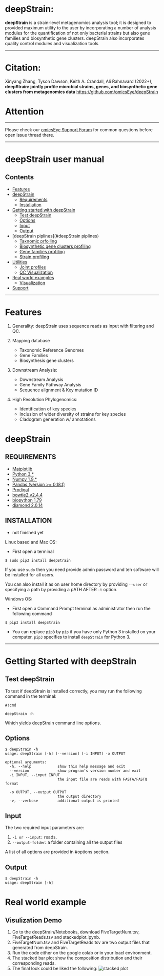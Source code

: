 # deepStrain: #

**deepStrain** is a strain-level metagenomics analysis tool; it is designed to provided maximum utility to the user by incorporating a number of analysis modules for the quantification of not only bacterial strains but also gene families and biosynthetic gene clusters. deepStrain also incorporates quality control modules and visualization tools.

---

# Citation: #
 Xinyang Zhang, Tyson Dawson, Keith A. Crandall, Ali Rahnavard (2022+), **deepStrain: jointly profile microbial strains, genes, and biosynthetic gene clusters from metagenomics data** https://github.com/omicsEye/deepStrain

# Attention # 
----

Please check our [omicsEye Support Forum](https://forum.omicsEye.org) for common questions before open issue thread there.

----
# deepStrain user manual

## Contents ##
* [Features](#features)
* [deepStrain](#deepStrain)
    * [Requirements](#requirements)
    * [Installation](#installation)
* [Getting started with deepStrain](#getting-started-with-deepStrain)
    * [Test deepStrain](#test-deepStrain)
    * [Options](#options) 
    * [Input](#input)
    * [Output](#output)  
* [deepStrain piplines](#deepStrain piplines)
   * [Taxnomic prfoiling](#Taxnomics-prfoiling)
   * [Biosynthetic gene clusters profiling](Biosynthetic-gene-clusters-profiling)
   * [Gene families profiling](#Gene-families-profiling)
   * [Strain profiling](#Strain-profiling)
* [Utilities](#Utilities)
   * [Joint profiles](#joint-profiles)
   * [QC Visualization](#qc-visulization-demo) 
* [Real world examples](#real-world-examples)
    * [Visualization](#visulization-demo)
* [Support](#Support)
------------------------------------------------------------------------------------------------------------------------------
# Features #
1. Generality: deepStrain uses sequence reads as input with filtering and QC.

2. Mapping database
    * Taxonomic Reference Genomes
    * Gene Families
    * Biosynthesis gene clusters

3. Downstream Analysis:
    * Downstream Analysis
    * Gene Family Pathway Analysis
    * Sequence alignment & Key mutation ID

4. High Resolution Phylogenomics:
    * Identification of key species
    * Inclusion of wider diversity of strains for key species
    * Cladogram generation w/ annotations
    
# deepStrain #

## REQUIREMENTS ##
* [Matplotlib](http://matplotlib.org/)
* [Python 3.*](https://www.python.org/download/releases/)
* [Numpy 1.9.*](http://www.numpy.org/)
* [Pandas (version >= 0.18.1)](http://pandas.pydata.org/getpandas.html)
* [Prodigal](https://github.com/hyattpd/Prodigal)
* [bowtie2 v2.4.4](http://bowtie-bio.sourceforge.net/bowtie2/index.shtml)
* [biopython 1.79](https://biopython.org/)
* [diamond 2.0.14](https://github.com/bbuchfink/diamond)

## INSTALLATION ##
 - not finished yet

Linux based and Mac OS:
* First open a terminal 
```
$ sudo pip3 install deepStrain
```
If you use `sudo` then you need provide admin password and teh software will be installed for all users.

You can also install it as on user home directory by providing `--user` or specifying a path by providing a pATH AFTER `-t` option.

Windows OS:
* First open a Command Prompt terminal as administrator 
then run the following command 

```
$ pip3 install deepStrain
```

* You can replace `pip3` by `pip` if you have only Python 3 installed on your computer. `pip3` specifies to install `deepStrain` for Python 3. 

------------------------------------------------------------------------------------------------------------------------------

# Getting Started with deepStrain #

## Test deepStrain ##

To test if deepStrain is installed correctly, you may run the following command in the terminal:

```
#!cmd

deepStrain -h

```
Which yields deepStrain command line options.


## Options ##

```
$ deepStrain -h
usage: deepStrain [-h] [--version] [-i INPUT] -o OUTPUT 
 
optional arguments:
  -h, --help            show this help message and exit
  --version             show program's version number and exit
  -i INPUT, --input INPUT
                        the input file are reads with FASTA/FASTQ format
                         
  -o OUTPUT, --output OUTPUT
                        the output directory
  -v, --verbose         additional output is printed
```


## Input ##

The two required input parameters are:

1. ``-i or --input:`` reads.
2. ``--output-folder``: a folder containing all the output files

A list of all options are provided in #options section. 

## Output ##
```
$ deepStrain -h
usage: deepStrain [-h] 

```

# Real world example #
## Visulization Demo ##
1. Go to the deepStrain/Notebooks, download FiveTargetNum.tsv, FiveTargetReads.tsv and stackedplot.ipynb.
2. FiveTargetNum.tsv and FiveTargetReads.tsv are two output files that generated from deepStrain.
3. Run the code either on the google colab or in your loacl environment.
4. The stacked bar plot show the composition distribution and their corresponding reads.
5. The final look could be liked the following:
![stacked plot](https://github.com/omicsEye/deepStrain/blob/main/Notebooks/stackedplot.png)
